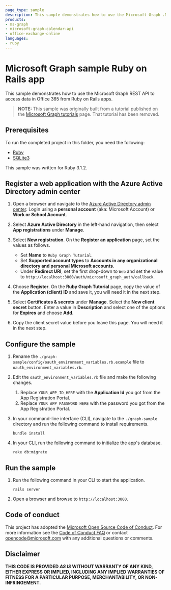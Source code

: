 ```yaml
---
page_type: sample
description: This sample demonstrates how to use the Microsoft Graph .NET SDK to access data in Office 365 from Ruby on Rails apps.
products:
- ms-graph
- microsoft-graph-calendar-api
- office-exchange-online
languages:
- ruby
---
```


# Microsoft Graph sample Ruby on Rails app

This sample demonstrates how to use the Microsoft Graph REST API to access data in Office 365 from Ruby on Rails apps.

> **NOTE:** This sample was originally built from a tutorial published on the [Microsoft Graph tutorials](https://learn.microsoft.com/graph/tutorials) page. That tutorial has been removed.

## Prerequisites

To run the completed project in this folder, you need the following:

- [Ruby](https://www.ruby-lang.org/en/downloads/)
- [SQLite3](https://sqlite.org/index.html)

This sample was written for Ruby 3.1.2.

## Register a web application with the Azure Active Directory admin center

1. Open a browser and navigate to the [Azure Active Directory admin center](https://aad.portal.azure.com). Login using a **personal account** (aka: Microsoft Account) or **Work or School Account**.

1. Select **Azure Active Directory** in the left-hand navigation, then select **App registrations** under **Manage**.

1. Select **New registration**. On the **Register an application** page, set the values as follows.

    - Set **Name** to `Ruby Graph Tutorial`.
    - Set **Supported account types** to **Accounts in any organizational directory and personal Microsoft accounts**.
    - Under **Redirect URI**, set the first drop-down to `Web` and set the value to `http://localhost:3000/auth/microsoft_graph_auth/callback`.

1. Choose **Register**. On the **Ruby Graph Tutorial** page, copy the value of the **Application (client) ID** and save it, you will need it in the next step.

1. Select **Certificates & secrets** under **Manage**. Select the **New client secret** button. Enter a value in **Description** and select one of the options for **Expires** and choose **Add**.

1. Copy the client secret value before you leave this page. You will need it in the next step.

## Configure the sample

1. Rename the `./graph-sample/config/oauth_environment_variables.rb.example` file to `oauth_environment_variables.rb`.

1. Edit the `oauth_environment_variables.rb` file and make the following changes.
    1. Replace `YOUR_APP_ID_HERE` with the **Application Id** you got from the App Registration Portal.
    1. Replace `YOUR APP PASSWORD HERE` with the password you got from the App Registration Portal.

1. In your command-line interface (CLI), navigate to the `./graph-sample` directory and run the following command to install requirements.

    ```Shell
    bundle install
    ```

1. In your CLI, run the following command to initialize the app's database.

    ```Shell
    rake db:migrate
    ```

## Run the sample

1. Run the following command in your CLI to start the application.

    ```Shell
    rails server
    ```

1. Open a browser and browse to `http://localhost:3000`.

## Code of conduct

This project has adopted the [Microsoft Open Source Code of Conduct](https://opensource.microsoft.com/codeofconduct/). For more information see the [Code of Conduct FAQ](https://opensource.microsoft.com/codeofconduct/faq/) or contact [opencode@microsoft.com](mailto:opencode@microsoft.com) with any additional questions or comments.

## Disclaimer

**THIS CODE IS PROVIDED *AS IS* WITHOUT WARRANTY OF ANY KIND, EITHER EXPRESS OR IMPLIED, INCLUDING ANY IMPLIED WARRANTIES OF FITNESS FOR A PARTICULAR PURPOSE, MERCHANTABILITY, OR NON-INFRINGEMENT.**
